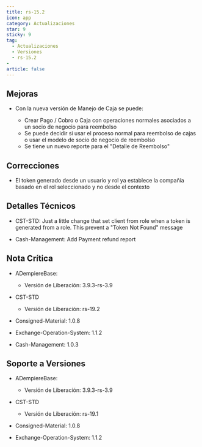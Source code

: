 ```yaml
---
title: rs-15.2
icon: app
category: Actualizaciones
star: 9
sticky: 9
tag:
  - Actualizaciones
  - Versiones
  - rs-15.2
- 
article: false
---
```


## Mejoras

- Con la nueva versión de Manejo de Caja se puede:

  - Crear Pago / Cobro o Caja con operaciones normales asociados a un socio de negocio para reembolso
  - Se puede decidir si usar el proceso normal para reembolso de cajas o usar el modelo de socio de negocio de reembolso
  - Se tiene un nuevo reporte para el "Detalle de Reembolso"

## Correcciones

- El token generado desde un usuario y rol ya establece la compañía basado en el rol seleccionado y no desde el contexto

## Detalles Técnicos

- CST-STD: Just a little change that set client from role when a token is generated from a role. This prevent a "Token Not Found" message

- Cash-Management: Add Payment refund report

## Nota Crítica

- ADempiereBase:

  - Versión de Liberación: 3.9.3-rs-3.9

- CST-STD

  - Versión de Liberación: rs-19.2

- Consigned-Material: 1.0.8
- Exchange-Operation-System: 1.1.2
- Cash-Management: 1.0.3

## Soporte a Versiones

- ADempiereBase:

  - Versión de Liberación: 3.9.3-rs-3.9

- CST-STD

  - Versión de Liberación: rs-19.1

- Consigned-Material: 1.0.8
- Exchange-Operation-System: 1.1.2
